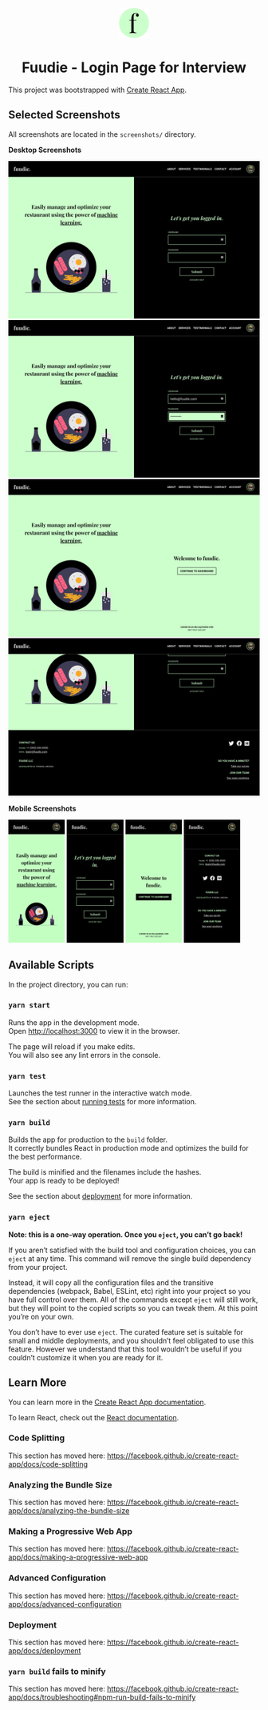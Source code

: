 <p align="center">
  <a href="http://localhost:3000/">
    <img alt="Application Icon" src="./icon.png" width="60" />
  </a>
</p>
<h1 align="center">Fuudie - Login Page for Interview</h1>

This project was bootstrapped with [Create React App](https://github.com/facebook/create-react-app).

## Selected Screenshots

All screenshots are located in the `screenshots/` directory.

**Desktop Screenshots**

![Desktop Splash](https://github.com/lfaivre/interview-login-page/blob/master/screenshots/desktop_splash.png?raw=true)
![Desktop Login](https://github.com/lfaivre/interview-login-page/blob/master/screenshots/desktop_login.png?raw=true)
![Desktop Login Success](https://github.com/lfaivre/interview-login-page/blob/master/screenshots/desktop_login_success.png?raw=true)
![Desktop Footer](https://github.com/lfaivre/interview-login-page/blob/master/screenshots/desktop_footer.png?raw=true)

**Mobile Screenshots**

<p float="left">
  <img alt="Mobile Splash" src="https://github.com/lfaivre/interview-login-page/blob/master/screenshots/mobile_splash.png?raw=true" width="22.5%" />
  <img alt="Mobile Login" src="https://github.com/lfaivre/interview-login-page/blob/master/screenshots/mobile_login.png?raw=true" width="22.5%" />
  <img alt="Mobile Login Success" src="https://github.com/lfaivre/interview-login-page/blob/master/screenshots/mobile_login_success.png?raw=true" width="22.5%" />
  <img alt="Mobile Footer" src="https://github.com/lfaivre/interview-login-page/blob/master/screenshots/mobile_footer.png?raw=true" width="22.5%" />
</p>

## Available Scripts

In the project directory, you can run:

### `yarn start`

Runs the app in the development mode.<br />
Open [http://localhost:3000](http://localhost:3000) to view it in the browser.

The page will reload if you make edits.<br />
You will also see any lint errors in the console.

### `yarn test`

Launches the test runner in the interactive watch mode.<br />
See the section about [running tests](https://facebook.github.io/create-react-app/docs/running-tests) for more information.

### `yarn build`

Builds the app for production to the `build` folder.<br />
It correctly bundles React in production mode and optimizes the build for the best performance.

The build is minified and the filenames include the hashes.<br />
Your app is ready to be deployed!

See the section about [deployment](https://facebook.github.io/create-react-app/docs/deployment) for more information.

### `yarn eject`

**Note: this is a one-way operation. Once you `eject`, you can’t go back!**

If you aren’t satisfied with the build tool and configuration choices, you can `eject` at any time. This command will remove the single build dependency from your project.

Instead, it will copy all the configuration files and the transitive dependencies (webpack, Babel, ESLint, etc) right into your project so you have full control over them. All of the commands except `eject` will still work, but they will point to the copied scripts so you can tweak them. At this point you’re on your own.

You don’t have to ever use `eject`. The curated feature set is suitable for small and middle deployments, and you shouldn’t feel obligated to use this feature. However we understand that this tool wouldn’t be useful if you couldn’t customize it when you are ready for it.

## Learn More

You can learn more in the [Create React App documentation](https://facebook.github.io/create-react-app/docs/getting-started).

To learn React, check out the [React documentation](https://reactjs.org/).

### Code Splitting

This section has moved here: https://facebook.github.io/create-react-app/docs/code-splitting

### Analyzing the Bundle Size

This section has moved here: https://facebook.github.io/create-react-app/docs/analyzing-the-bundle-size

### Making a Progressive Web App

This section has moved here: https://facebook.github.io/create-react-app/docs/making-a-progressive-web-app

### Advanced Configuration

This section has moved here: https://facebook.github.io/create-react-app/docs/advanced-configuration

### Deployment

This section has moved here: https://facebook.github.io/create-react-app/docs/deployment

### `yarn build` fails to minify

This section has moved here: https://facebook.github.io/create-react-app/docs/troubleshooting#npm-run-build-fails-to-minify
